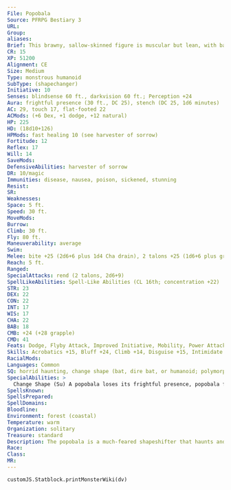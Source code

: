 ```yaml
---
File: Popobala
Source: PFRPG Bestiary 3
URL: 
Group: 
aliases: 
Brief: This brawny, sallow-skinned figure is muscular but lean, with batlike wings and a single hideous eye in its noseless face.
CR: 15
XP: 51200
Alignment: CE
Size: Medium
Type: monstrous humanoid
SubType: (shapechanger)
Initiative: 10
Senses: blindsense 60 ft., darkvision 60 ft.; Perception +24
Aura: frightful presence (30 ft., DC 25), stench (DC 25, 1d6 minutes)
AC: 29, touch 17, flat-footed 22
ACMods: (+6 Dex, +1 dodge, +12 natural)
HP: 225
HD: (18d10+126)
HPMods: fast healing 10 (see harvester of sorrow)
Fortitude: 12
Reflex: 17
Will: 14
SaveMods: 
DefensiveAbilities: harvester of sorrow
DR: 10/magic
Immunities: disease, nausea, poison, sickened, stunning
Resist: 
SR: 
Weaknesses: 
Space: 5 ft.
Speed: 30 ft.
MoveMods: 
Burrow: 
Climb: 30 ft.
Fly: 80 ft.
Maneuverability: average
Swim: 
Melee: bite +25 (2d6+6 plus 1d4 Cha drain), 2 talons +25 (1d6+6 plus grab and popobala fever), 2 wings +20 (1d6+3)
Reach: 5 ft.
Ranged: 
SpecialAttacks: rend (2 talons, 2d6+9)
SpellLikeAbilities: Spell-Like Abilities (CL 16th; concentration +22)   At Will-clairaudience/clairvoyance, ghost sound (DC 16), ventriloquism (DC 17)   3/day-dominate person (DC 21, can only dominate and control one person at a time), eyebite (DC 22), feeblemind (DC 21), spell turning, suggestion (DC 19), telekinesis (DC 21)   1/day-animate objects
STR: 23
DEX: 22
CON: 22
INT: 17
WIS: 17
CHA: 22
BAB: 18
CMB: +24 (+28 grapple)
CMD: 41
Feats: Dodge, Flyby Attack, Improved Initiative, Mobility, Power Attack, Skill Focus (Intimidate), Toughness, Weapon Focus (bite), Weapon Focus (talons)
Skills: Acrobatics +15, Bluff +24, Climb +14, Disguise +15, Intimidate +33, Knowledge (local) +21, Perception +24, Perform (act) +15, Sense Motive +12, Stealth +27
RacialMods: 
Languages: Common
SQ: horrid haunting, change shape (bat, dire bat, or humanoid; polymorph)
SpecialAbilities: >
  Change Shape (Su) A popobala loses its frightful presence, popobala fever, and stench abilities when not in its true form.  Harvester of Sorrow (Su) A popobala heals as a result of the suffering of others. It gains fast healing 10 if at least one creature within 15 feet has one or more of the following conditions: confused, cowering, dying, exhausted, fatigued, frightened, nauseated, panicked, shaken, sickened, staggered, or stunned.  Horrid Haunting (Su) A popobala may use ghost sound or ventriloquism as a free action whenever it manipulates a creature or object with animate objects, dominate person, or telekinesis. The ghost sound or ventriloquism originates from the controlled object or creature.  Popobala Fever (Su) A creature wounded by a popobala's talons becomes sickened for 1d6 minutes unless it makes a DC 25 Fortitude save. A creature already sickened by the fever becomes nauseated for 1d6 rounds. One already nauseated by the fever is helpless for 1d6 rounds. This is a disease effect. The save DC is Constitution-based.
SpellsKnown: 
SpellsPrepared: 
SpellDomains: 
Bloodline: 
Environment: forest (coastal)
Temperature: warm
Organization: solitary
Treasure: standard
Description: The popobala is a much-feared shapeshifter that haunts and hunts warm coastal lands, roaming night and day to terrorize and spread anarchy and unrest while slaking its insatiable twin urges for violence and prurience. Shifting freely between bat, human, and its natural form, the popobala is most dreaded for its mesmeric charms, but it is more than capable of engaging in savage bloodletting against those who anger it. Popobalas are attracted to chaos, anarchy, and unrest, as the intensity of emotions and uncertainty inf lames its already fierce urges. War, changes of government, and religious or ethnic strife or persecution-all of these excite a popobala, and if a society remains too settled and stable, the beast is never above fomenting unrest through its own predations.  A typical popobala is 5 feet tall with a 12 foot wingspan. It weighs only 100 pounds.
Race: 
Class: 
MR: 
---
```

```dataviewjs
customJS.Statblock.printMonsterWiki(dv)
```
